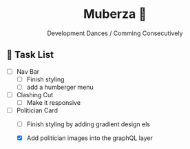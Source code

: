 
<p align="center">
  <!--<a href="https://www.gatsbyjs.com">
    <img alt="Gatsby" src="https://www.gatsbyjs.com/Gatsby-Monogram.svg" width="60" />
  </a>-->
</p>
<h1 align="center">
   Muberza 💢
</h1>
<p align= "center">Development Dances / Comming Consecutively</p>

## 🔨 Task List 
- [ ] Nav Bar
  - [ ] Finish styling 
  - [ ] add a humberger menu
- [ ] Clashing Cut 
  - [ ] Make it responsive
- [ ] Politician Card
  - [ ] Finish styling by adding gradient design els
  - [x] Add politician images into the graphQL layer

